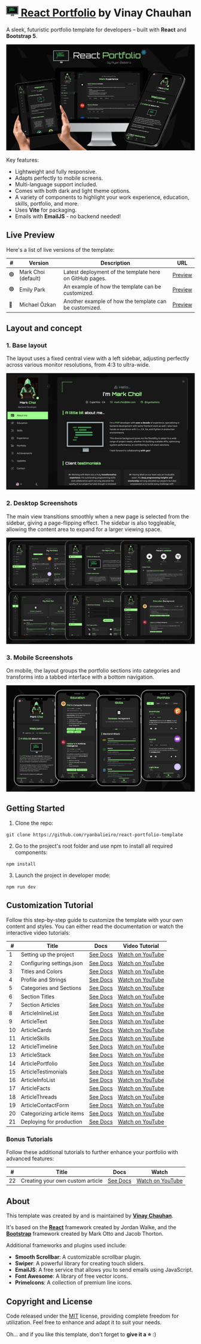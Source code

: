 # [<img src="docs/assets/logo.png"> React Portfolio](https://ryanbalieiro.github.io/react-portfolio-template/) by Vinay Chauhan

A sleek, futuristic portfolio template for developers – built with **React** and **Bootstrap 5**.

![alt promo](docs/assets/readme-promotional-image-min.png)

Key features:

- Lightweight and fully responsive.
- Adapts perfectly to mobile screens.
- Multi-language support included.
- Comes with both dark and light theme options.
- A variety of components to highlight your work experience, education, skills, portfolio, and more.
- Uses **Vite** for packaging.
- Emails with **EmailJS** - no backend needed!

## Live Preview

Here's a list of live versions of the template:

| #   | Version             | Description                                             | URL                                                                     |
| --- | ------------------- | ------------------------------------------------------- | ----------------------------------------------------------------------- |
| 🟢  | Mark Choi (default) | Latest deployment of the template here on GitHub pages. | [Preview](https://ryanbalieiro.github.io/react-portfolio-template/)     |
| 🟣  | Emily Park          | An example of how the template can be customized.       | [Preview](https://ryansandbox.github.io/emily-park-react-portfolio/)    |
| 🔵  | Michael Özkan       | Another example of how the template can be customized.  | [Preview](https://ryansandbox.github.io/michael-ozkan-react-portfolio/) |

## Layout and concept

### 1. Base layout

The layout uses a fixed central view with a left sidebar, adjusting perfectly across various monitor resolutions, from 4:3 to ultra-wide.

![alt layout](docs/assets/readme-home-preview-min.png)

### 2. Desktop Screenshots

The main view transitions smoothly when a new page is selected from the sidebar, giving a page-flipping effect. The sidebar is also toggleable, allowing the content area to expand for a larger viewing space.

![alt desktop](docs/assets/readme-desktop-screenies-min.png)

### 3. Mobile Screenshots

On mobile, the layout groups the portfolio sections into categories and transforms into a tabbed interface with a bottom navigation.

![alt mobile](docs/assets/readme-mobile-screenies-min.png)

## Getting Started

1. Clone the repo:

```
git clone https://github.com/ryanbalieiro/react-portfolio-template
```

2. Go to the project's root folder and use npm to install all required components:

```
npm install
```

3. Launch the project in developer mode:

```
npm run dev
```

## Customization Tutorial

Follow this step-by-step guide to customize the template with your own content and styles. You can either read the documentation or watch the interactive video tutorials:

| #   | Title                      | Docs                                                                   | Video Tutorial                                                           |
| --- | -------------------------- | ---------------------------------------------------------------------- | ------------------------------------------------------------------------ |
| 1   | Setting up the project     | [See Docs](./docs/tutorials/TUTORIAL_01_SETTING_UP_THE_PROJECT.md)     | [Watch on YouTube](https://www.youtube.com/watch?v=PnV8p1xm7-o&t=0m00s)  |
| 2   | Configuring settings.json  | [See Docs](./docs/tutorials/TUTORIAL_02_CONFIGURING_SETTINGS_JSON.md)  | [Watch on YouTube](https://www.youtube.com/watch?v=PnV8p1xm7-o&t=1m40s)  |
| 3   | Titles and Colors          | [See Docs](./docs/tutorials/TUTORIAL_03_TITLES_AND_COLORS.md)          | [Watch on YouTube](https://www.youtube.com/watch?v=PnV8p1xm7-o&t=5m09s)  |
| 4   | Profile and Strings        | [See Docs](./docs/tutorials/TUTORIAL_04_PROFILE_AND_STRINGS.md)        | [Watch on YouTube](https://www.youtube.com/watch?v=PnV8p1xm7-o&t=9m11s)  |
| 5   | Categories and Sections    | [See Docs](./docs/tutorials/TUTORIAL_05_CATEGORIES_AND_SECTIONS.md)    | [Watch on YouTube](https://www.youtube.com/watch?v=PnV8p1xm7-o&t=12m57s) |
| 6   | Section Titles             | [See Docs](./docs/tutorials/TUTORIAL_06_SECTION_TITLES.md)             | [Watch on YouTube](https://www.youtube.com/watch?v=PnV8p1xm7-o&t=15m14s) |
| 7   | Section Articles           | [See Docs](./docs/tutorials/TUTORIAL_07_SECTION_ARTICLES.md)           | [Watch on YouTube](https://www.youtube.com/watch?v=PnV8p1xm7-o&t=17m01s) |
| 8   | ArticleInlineList          | [See Docs](./docs/tutorials/TUTORIAL_08_ARTICLE_INLINE_LIST.md)        | [Watch on YouTube](https://www.youtube.com/watch?v=PnV8p1xm7-o&t=18m24s) |
| 9   | ArticleText                | [See Docs](./docs/tutorials/TUTORIAL_09_ARTICLE_TEXTS.md)              | [Watch on YouTube](https://www.youtube.com/watch?v=PnV8p1xm7-o&t=20m48s) |
| 10  | ArticleCards               | [See Docs](./docs/tutorials/TUTORIAL_10_ARTICLE_CARDS.md)              | [Watch on YouTube](https://www.youtube.com/watch?v=PnV8p1xm7-o&t=23m23s) |
| 11  | ArticleSkills              | [See Docs](./docs/tutorials/TUTORIAL_11_ARTICLE_SKILLS.md)             | [Watch on YouTube](https://www.youtube.com/watch?v=PnV8p1xm7-o&t=25m43s) |
| 12  | ArticleTimeline            | [See Docs](./docs/tutorials/TUTORIAL_12_ARTICLE_TIMELINE.md)           | [Watch on YouTube](https://www.youtube.com/watch?v=PnV8p1xm7-o&t=29m57s) |
| 13  | ArticleStack               | [See Docs](./docs/tutorials/TUTORIAL_13_ARTICLE_STACK.md)              | [Watch on YouTube](https://www.youtube.com/watch?v=PnV8p1xm7-o&t=34m40s) |
| 14  | ArticlePortfolio           | [See Docs](./docs/tutorials/TUTORIAL_14_ARTICLE_PORTFOLIO.md)          | [Watch on YouTube](https://www.youtube.com/watch?v=PnV8p1xm7-o&t=37m00s) |
| 15  | ArticleTestimonials        | [See Docs](./docs/tutorials/TUTORIAL_15_ARTICLE_TESTIMONIALS.md)       | [Watch on YouTube](https://www.youtube.com/watch?v=PnV8p1xm7-o&t=40m08s) |
| 16  | ArticleInfoList            | [See Docs](./docs/tutorials/TUTORIAL_16_ARTICLE_INFO_LIST.md)          | [Watch on YouTube](https://www.youtube.com/watch?v=PnV8p1xm7-o&t=42m05s) |
| 17  | ArticleFacts               | [See Docs](./docs/tutorials/TUTORIAL_17_ARTICLE_FACTS.md)              | [Watch on YouTube](https://www.youtube.com/watch?v=PnV8p1xm7-o&t=44m04s) |
| 18  | ArticleThreads             | [See Docs](./docs/tutorials/TUTORIAL_18_ARTICLE_THREADS.md)            | [Watch on YouTube](https://www.youtube.com/watch?v=PnV8p1xm7-o&t=45m57s) |
| 19  | ArticleContactForm         | [See Docs](./docs/tutorials/TUTORIAL_19_ARTICLE_CONTACT_FORM.md)       | [Watch on YouTube](https://www.youtube.com/watch?v=PnV8p1xm7-o&t=48m02s) |
| 20  | Categorizing article items | [See Docs](./docs/tutorials/TUTORIAL_20_CATEGORIZING_ARTICLE_ITEMS.md) | [Watch on YouTube](https://www.youtube.com/watch?v=PnV8p1xm7-o&t=52m58s) |
| 21  | Deploying for production   | [See Docs](./docs/tutorials/TUTORIAL_21_DEPLOYING_FOR_PRODUCTION.md)   | [Watch on YouTube](https://www.youtube.com/watch?v=PnV8p1xm7-o&t=55m34s) |

### Bonus Tutorials

Follow these additional tutorials to further enhance your portfolio with advanced features:

| #   | Title                            | Docs                                                                               | Watch                                                                      |
| --- | -------------------------------- | ---------------------------------------------------------------------------------- | -------------------------------------------------------------------------- |
| 22  | Creating your own custom article | [See Docs](./docs/tutorials/TUTORIAL_22_BONUS_CREATING_YOUR_OWN_CUSTOM_ARTICLE.md) | [Watch on YouTube](https://www.youtube.com/watch?v=PnV8p1xm7-o&t=1h00m12s) |

## About

This template was created by and is maintained by **[Vinay Chauhan](https://ryanbalieiro.com/)**.

It's based on the **[React](https://reactjs.org/)** framework created by Jordan Walke, and the **[Bootstrap](https://getbootstrap.com/)** framework created by Mark Otto and Jacob Thorton.

Additional frameworks and plugins used include:

- **Smooth Scrollbar**: A customizable scrollbar plugin.
- **Swiper**: A powerful library for creating touch sliders.
- **EmailJS**: A free service that allows you to send emails using JavaScript.
- **Font Awesome**: A library of free vector icons.
- **PrimeIcons**: A collection of premium line icons.

## Copyright and License

Code released under the [MIT](https://github.com/StartBootstrap/startbootstrap-agency/blob/master/LICENSE) license, providing complete freedom for utilization. Feel free to enhance and adapt it to suit your needs.

Oh... and if you like this template, don't forget to **give it a ⭐** :)
